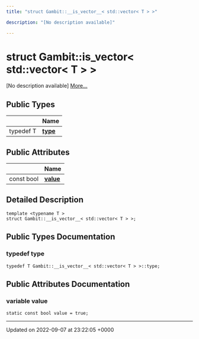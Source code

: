 ```yaml
---
title: "struct Gambit::__is_vector__< std::vector< T > >"

description: "[No description available]"

---
```


# struct Gambit::__is_vector__< std::vector< T > >



[No description available] [More...](#detailed-description)

## Public Types

|                | Name           |
| -------------- | -------------- |
| typedef T | **[type](/documentation/code/classes/structgambit_1_1____is__vector_____3_01std_1_1vector_3_01t_01_4_01_4/#typedef-type)**  |

## Public Attributes

|                | Name           |
| -------------- | -------------- |
| const bool | **[value](/documentation/code/classes/structgambit_1_1____is__vector_____3_01std_1_1vector_3_01t_01_4_01_4/#variable-value)**  |

## Detailed Description

```
template <typename T >
struct Gambit::__is_vector__< std::vector< T > >;
```

## Public Types Documentation

### typedef type

```
typedef T Gambit::__is_vector__< std::vector< T > >::type;
```


## Public Attributes Documentation

### variable value

```
static const bool value = true;
```


-------------------------------

Updated on 2022-09-07 at 23:22:05 +0000